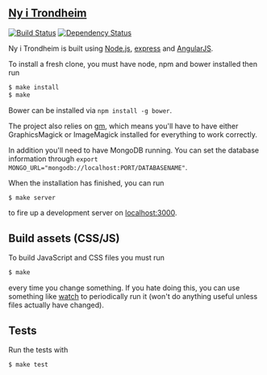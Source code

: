 ## [Ny i Trondheim](http://nyitrondheim.no)
[![Build Status](https://travis-ci.org/webkom/nyitrondheim.svg)](https://travis-ci.org/webkom/nyitrondheim) [![Dependency Status](https://david-dm.org/webkom/nyitrondheim.svg)](https://david-dm.org/webkom/nyitrondheim)

Ny i Trondheim is built using [Node.js](http://nodejs.org/), [express](http://expressjs.com/) and [AngularJS](http://angularjs.org/).

To install a fresh clone, you must have node, npm and bower installed then run
```bash
$ make install
$ make
```

Bower can be installed via `npm install -g bower`. 

The project also relies on [gm](https://github.com/aheckmann/gm), which means you'll have to have either GraphicsMagick or ImageMagick installed for everything to work correctly.

In addition you'll need to have MongoDB running. You can set the database information through `export MONGO_URL="mongodb://localhost:PORT/DATABASENAME"`.

When the installation has finished, you can run
```bash
$ make server
```

to fire up a development server on [localhost:3000](http://localhost:3000).

## Build assets (CSS/JS)
To build JavaScript and CSS files you must run
```bash
$ make
```
every time you change something. If you hate doing this, you can use something like [watch](https://github.com/visionmedia/watch) to periodically run it (won't do anything useful unless files actually have changed).


## Tests
Run the tests with
```bash
$ make test
```
